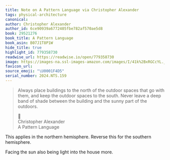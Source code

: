 ```yaml
---
title: Note on A Pattern Language via Christopher Alexander
tags: physical-architecture
canonical:
author: Christopher Alexander
author_id: 6ce90939a6772405fbe782af570ae5d8
book: 29521276
book_title: A Pattern Language
book_asin: B07J1T8P1W
hide_title: true
highlight_id: 779358730
readwise_url: https://readwise.io/open/779358730
image: https://images-na.ssl-images-amazon.com/images/I/41k%2BxRGCcYL._SL200_.jpg
favicon_url:
source_emoji: "\U0001F4D5"
serial_number: 2024.NTS.159
---
```

> Always place buildings to the north of the outdoor spaces that go with them, and keep the outdoor spaces to the south. Never leave a deep band of shade between the building and the sunny part of the outdoors.
> <div class="quoteback-footer"><div class="quoteback-avatar"><span class="mini-emoji"> 📕</span></div><div class="quoteback-metadata"><div class="metadata-inner"><span style="display:none">FROM:</span><div aria-label="Christopher Alexander" class="quoteback-author"> Christopher Alexander</div><div aria-label="A Pattern Language" class="quoteback-title"> A Pattern Language</div></div></div></div>

This applies in the northern hemisphere. Reverse this for the southern hemisphere.

Facing the sun also being light into the house more.